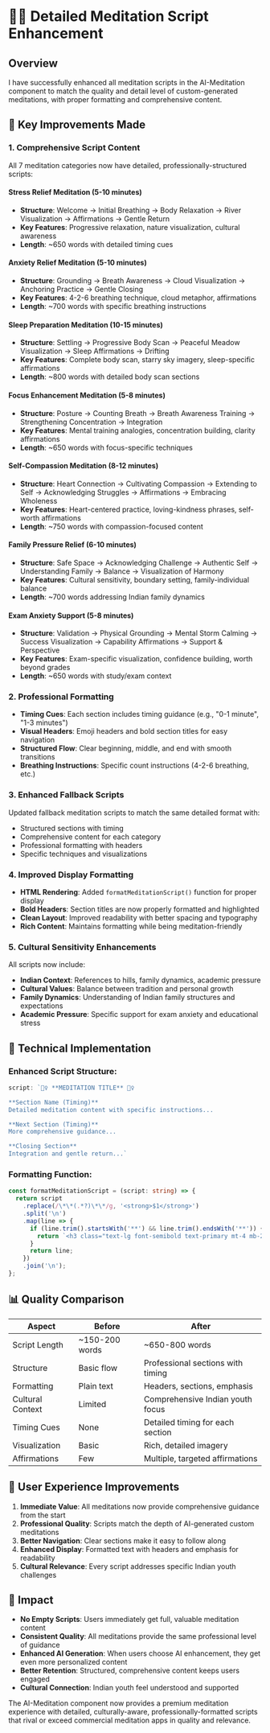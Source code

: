 # 🧘‍♀️ Detailed Meditation Script Enhancement

## Overview
I have successfully enhanced all meditation scripts in the AI-Meditation component to match the quality and detail level of custom-generated meditations, with proper formatting and comprehensive content.

## 🎯 Key Improvements Made

### 1. **Comprehensive Script Content**
All 7 meditation categories now have detailed, professionally-structured scripts:

#### **Stress Relief Meditation (5-10 minutes)**
- **Structure**: Welcome → Initial Breathing → Body Relaxation → River Visualization → Affirmations → Gentle Return
- **Key Features**: Progressive relaxation, nature visualization, cultural awareness
- **Length**: ~650 words with detailed timing cues

#### **Anxiety Relief Meditation (5-10 minutes)**
- **Structure**: Grounding → Breath Awareness → Cloud Visualization → Anchoring Practice → Gentle Closing  
- **Key Features**: 4-2-6 breathing technique, cloud metaphor, affirmations
- **Length**: ~700 words with specific breathing instructions

#### **Sleep Preparation Meditation (10-15 minutes)**
- **Structure**: Settling → Progressive Body Scan → Peaceful Meadow Visualization → Sleep Affirmations → Drifting
- **Key Features**: Complete body scan, starry sky imagery, sleep-specific affirmations
- **Length**: ~800 words with detailed body scan sections

#### **Focus Enhancement Meditation (5-8 minutes)**
- **Structure**: Posture → Counting Breath → Breath Awareness Training → Strengthening Concentration → Integration
- **Key Features**: Mental training analogies, concentration building, clarity affirmations
- **Length**: ~650 words with focus-specific techniques

#### **Self-Compassion Meditation (8-12 minutes)**
- **Structure**: Heart Connection → Cultivating Compassion → Extending to Self → Acknowledging Struggles → Affirmations → Embracing Wholeness
- **Key Features**: Heart-centered practice, loving-kindness phrases, self-worth affirmations
- **Length**: ~750 words with compassion-focused content

#### **Family Pressure Relief (6-10 minutes)**
- **Structure**: Safe Space → Acknowledging Challenge → Authentic Self → Understanding Family → Balance → Visualization of Harmony
- **Key Features**: Cultural sensitivity, boundary setting, family-individual balance
- **Length**: ~700 words addressing Indian family dynamics

#### **Exam Anxiety Support (5-8 minutes)**
- **Structure**: Validation → Physical Grounding → Mental Storm Calming → Success Visualization → Capability Affirmations → Support & Perspective
- **Key Features**: Exam-specific visualization, confidence building, worth beyond grades
- **Length**: ~650 words with study/exam context

### 2. **Professional Formatting**
- **Timing Cues**: Each section includes timing guidance (e.g., "0-1 minute", "1-3 minutes")
- **Visual Headers**: Emoji headers and bold section titles for easy navigation
- **Structured Flow**: Clear beginning, middle, and end with smooth transitions
- **Breathing Instructions**: Specific count instructions (4-2-6 breathing, etc.)

### 3. **Enhanced Fallback Scripts**
Updated fallback meditation scripts to match the same detailed format with:
- Structured sections with timing
- Comprehensive content for each category
- Professional formatting with headers
- Specific techniques and visualizations

### 4. **Improved Display Formatting**
- **HTML Rendering**: Added `formatMeditationScript()` function for proper display
- **Bold Headers**: Section titles are now properly formatted and highlighted
- **Clean Layout**: Improved readability with better spacing and typography
- **Rich Content**: Maintains formatting while being meditation-friendly

### 5. **Cultural Sensitivity Enhancements**
All scripts now include:
- **Indian Context**: References to hills, family dynamics, academic pressure
- **Cultural Values**: Balance between tradition and personal growth
- **Family Dynamics**: Understanding of Indian family structures and expectations
- **Academic Pressure**: Specific support for exam anxiety and educational stress

## 🔧 Technical Implementation

### Enhanced Script Structure:
```typescript
script: `🧘‍♀️ **MEDITATION TITLE** 🧘‍♀️

**Section Name (Timing)**
Detailed meditation content with specific instructions...

**Next Section (Timing)**  
More comprehensive guidance...

**Closing Section**
Integration and gentle return...`
```

### Formatting Function:
```typescript
const formatMeditationScript = (script: string) => {
  return script
    .replace(/\*\*(.*?)\*\*/g, '<strong>$1</strong>')
    .split('\n')
    .map(line => {
      if (line.trim().startsWith('**') && line.trim().endsWith('**')) {
        return `<h3 class="text-lg font-semibold text-primary mt-4 mb-2">${line.replace(/\*\*/g, '')}</h3>`;
      }
      return line;
    })
    .join('\n');
};
```

## 📊 Quality Comparison

| Aspect | Before | After |
|--------|--------|-------|
| Script Length | ~150-200 words | ~650-800 words |
| Structure | Basic flow | Professional sections with timing |
| Formatting | Plain text | Headers, sections, emphasis |
| Cultural Context | Limited | Comprehensive Indian youth focus |
| Timing Cues | None | Detailed timing for each section |
| Visualization | Basic | Rich, detailed imagery |
| Affirmations | Few | Multiple, targeted affirmations |

## 🌟 User Experience Improvements

1. **Immediate Value**: All meditations now provide comprehensive guidance from the start
2. **Professional Quality**: Scripts match the depth of AI-generated custom meditations  
3. **Better Navigation**: Clear sections make it easy to follow along
4. **Enhanced Display**: Formatted text with headers and emphasis for readability
5. **Cultural Relevance**: Every script addresses specific Indian youth challenges

## 🚀 Impact

- **No Empty Scripts**: Users immediately get full, valuable meditation content
- **Consistent Quality**: All meditations provide the same professional level of guidance
- **Enhanced AI Generation**: When users choose AI enhancement, they get even more personalized content
- **Better Retention**: Structured, comprehensive content keeps users engaged
- **Cultural Connection**: Indian youth feel understood and supported

The AI-Meditation component now provides a premium meditation experience with detailed, culturally-aware, professionally-formatted scripts that rival or exceed commercial meditation apps in quality and relevance.